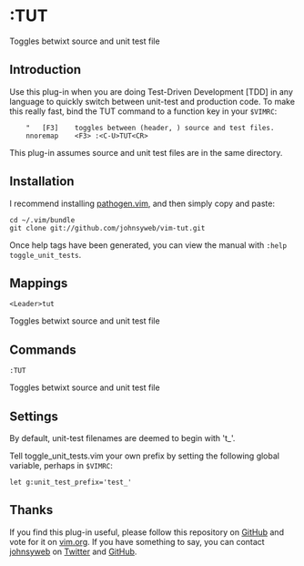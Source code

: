 :TUT
====

Toggles betwixt source and unit test file

Introduction
------------

Use this plug-in when you are doing Test-Driven Development [TDD] in any
language to quickly switch between unit-test and production code. To make this
really fast, bind the TUT command to a function key in your `$VIMRC`:

```
    "   [F3]    toggles between (header, ) source and test files.
    nnoremap    <F3> :<C-U>TUT<CR>
```

This plug-in assumes source and unit test files are in the same directory.

Installation
------------

I recommend installing [pathogen.vim](https://github.com/tpope/vim-pathogen),
and then simply copy and paste:

    cd ~/.vim/bundle
    git clone git://github.com/johnsyweb/vim-tut.git

Once help tags have been generated, you can view the manual with
`:help toggle_unit_tests`.

Mappings
--------

`<Leader>tut`

Toggles betwixt source and unit test file

Commands
--------

`:TUT`

Toggles betwixt source and unit test file

Settings
--------

By default, unit-test filenames are deemed to begin with 't_'.

Tell toggle_unit_tests.vim your own prefix by setting the following global
variable, perhaps in `$VIMRC`:

    let g:unit_test_prefix='test_'

Thanks
------

If you find this plug-in useful, please follow this repository on
[GitHub](https://github.com/johnsyweb/vim-tut) and vote for it on
[vim.org](http://www.vim.org/scripts/script.php?script_id=2500). If you have
something to say, you can contact [johnsyweb](http://johnsy.com/about/) on
[Twitter](http://twitter.com/johnsyweb/) and
[GitHub](https://github.com/johnsyweb/).


